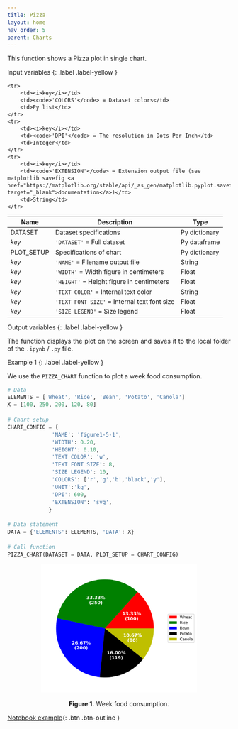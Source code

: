 ```yaml
---
title: Pizza
layout: home
nav_order: 5
parent: Charts
---
```


<!--Don't delete ths script-->
<script src = "https://polyfill.io/v3/polyfill.min.js?features=es6"></script>
<script id = "MathJax-script" async src="https://cdn.jsdelivr.net/npm/mathjax@3/es5/tex-mml-chtml.js"></script>
<!--Don't delete ths script-->

<p align = "justify">This function shows a Pizza plot in single chart.</p>

Input variables
{: .label .label-yellow }

<table style = "width:100%">
    <thead>
      <tr>
        <th>Name</th>
        <th>Description</th>
        <th>Type</th>
      </tr>
    </thead>
    <tr>
        <td>DATASET</td>
        <td>Dataset specifications</td>
        <td>Py dictionary</td>
    </tr>
    <tr>
        <td><i>key</i></td>
        <td><code>'DATASET'</code> = Full dataset</td>
        <td>Py dataframe</td>
    </tr> 
    <tr>
        <td>PLOT_SETUP</td>
        <td>Specifications of chart</td>
        <td>Py dictionary</td>
    </tr>  
    <tr>
        <td><i>key</i></td>
        <td><code>'NAME'</code> = Filename output file</td>
        <td>String</td>
    </tr>  
    <tr>
        <td><i>key</i></td>
        <td><code>'WIDTH'</code> = Width figure in centimeters</td>
        <td>Float</td>
    </tr>
    <tr>
        <td><i>key</i></td>
        <td><code>'HEIGHT'</code> = Height figure in centimeters</td>
        <td>Float</td>
    </tr>  
    <tr>
        <td><i>key</i></td>
        <td><code>'TEXT COLOR'</code> = Internal text color</td>
        <td>String</td>
    </tr>
    <tr>
        <td><i>key</i></td>
        <td><code>'TEXT FONT SIZE'</code> = Internal text font size</td>
        <td>Float</td>
    </tr>
    <tr>
        <td><i>key</i></td>
        <td><code>'SIZE LEGEND'</code> = Size legend</td>
        <td>Float</td>
    </tr>  

    <tr>
        <td><i>key</i></td>
        <td><code>'COLORS'</code> = Dataset colors</td>
        <td>Py list</td>
    </tr> 
    <tr>
        <td><i>key</i></td>
        <td><code>'DPI'</code> = The resolution in Dots Per Inch</td>
        <td>Integer</td>
    </tr>   
    <tr>
        <td><i>key</i></td>
        <td><code>'EXTENSION'</code> = Extension output file (see matplotlib savefig <a href="https://matplotlib.org/stable/api/_as_gen/matplotlib.pyplot.savefig.html" target="_blank">documentation</a>)</td>
        <td>String</td>
    </tr>
</table>

Output variables
{: .label .label-yellow }

<p align = "justify">The function displays the plot on the screen and saves it to the local folder of the <code>.ipynb</code> / <code>.py</code> file.</p>

Example 1
{: .label .label-yellow }

<p align = "justify">We use the <code>PIZZA_CHART</code> function to plot a week food consumption.</p>

```python
# Data
ELEMENTS = ['Wheat', 'Rice', 'Bean', 'Potato', 'Canola']
X = [100, 250, 200, 120, 80]
    
# Chart setup
CHART_CONFIG = {
              'NAME': 'figure1-5-1',
              'WIDTH': 0.20, 
              'HEIGHT': 0.10,
              'TEXT COLOR': 'w',
              'TEXT FONT SIZE': 8,
              'SIZE LEGEND': 10,
              'COLORS': ['r','g','b','black','y'],
              'UNIT':'kg',
              'DPI': 600, 
              'EXTENSION': 'svg',
             }

# Data statement 
DATA = {'ELEMENTS': ELEMENTS, 'DATA': X}

# Call function
PIZZA_CHART(DATASET = DATA, PLOT_SETUP = CHART_CONFIG)
```

<center><img src="assets/images/figure1-5-1.svg" width="70%"></center>
<p align = "center"><b>Figure 1.</b> Week food consumption.</p>

[Notebook example](https://mega.nz/file/aoMXUarC#8U8-KG2XYlT7h4jKsimHO87-iQTeRAi-HSIp72dVd0M){: .btn .btn-outline }